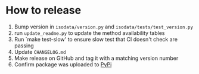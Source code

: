 # How to release

1. Bump version in `isodata/version.py` and `isodata/tests/test_version.py`
2. run `update_readme.py` to update the method availability tables
3. Run `make test-slow' to ensure slow test that CI doesn't check are passing
4. Update `CHANGELOG.md`
5. Make release on GitHub and tag it with a matching version number
6. Confirm package was uploaded to [PyPi](https://pypi.org/project/isodata/)

